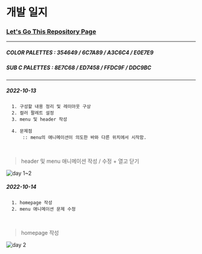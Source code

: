 
# 개발 일지

### [Let's Go This Repository Page](https://hello9721.github.io/)
* * *
##### COLOR PALETTES : 354649 / 6C7A89 / A3C6C4 / E0E7E9
##### SUB C PALETTES : 8E7C68 / ED7458 / FFDC9F / DDC9BC
* * *
##### 2022-10-13
      1. 구성할 내용 정리 및 레이아웃 구상
      2. 컬러 팔레트 설정
      3. menu 및 header 작성
  
      4. 문제점  
          :: menu의 애니메이션이 의도한 바와 다른 위치에서 시작함.
</br>   


> header 및 menu 애니메이션 작성 / 수정 + 열고 닫기  

![day 1~2](https://user-images.githubusercontent.com/95046369/195780266-a511d4a8-bf84-4eb2-9cae-2c28a7d7358c.gif)

##### 2022-10-14
      1. homepage 작성
      2. menu 애니메이션 문제 수정
</br>   


> homepage 작성  

![day 2](https://user-images.githubusercontent.com/95046369/195780796-c66367b0-85a1-4e30-b579-e3f6d39b5869.gif)
